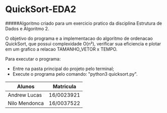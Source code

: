 # QuickSort-EDA2

#####Algoritmo criado para um exercicio pratico da disciplina Estrutura de Dados e Algoritmo 2.

O objetivo do programa e a implementacao do algoritmo de ordenacao QuickSort, que possui complexidade O(n²), verificar sua eficiencia e plotar em um grafico a relacao TAMANHO_VETOR x TEMPO.


Para executar o programa:

- Entre na pasta principal do projeto pelo terminal;
- Execute o programa pelo comando: "python3 quicksort.py".


Alunos 		| Matricula
---------------	| ------
Andrew Lucas   	| 16/0023921
Nilo Mendonca 	| 16/0037522
